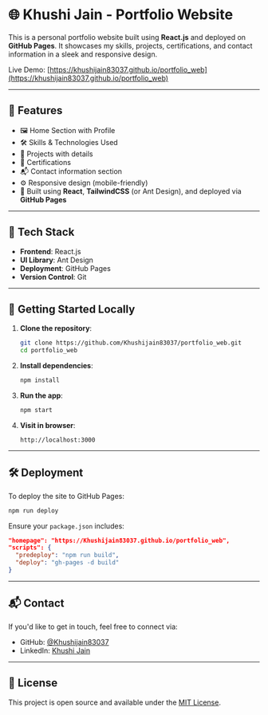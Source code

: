 # 🌐 Khushi Jain - Portfolio Website

This is a personal portfolio website built using **React.js** and deployed on **GitHub Pages**. It showcases my skills, projects, certifications, and contact information in a sleek and responsive design.

Live Demo: [https://khushijain83037.github.io/portfolio_web](https://khushijain83037.github.io/portfolio_web)

---

## 📁 Features

- 🖼️ Home Section with Profile
- 🛠️ Skills & Technologies Used
- 💼 Projects with details
- 📜 Certifications
- 📬 Contact information section
- ⚙️ Responsive design (mobile-friendly)
- 🎨 Built using **React**, **TailwindCSS** (or Ant Design), and deployed via **GitHub Pages**

---

## 🔧 Tech Stack

- **Frontend**: React.js
- **UI Library**: Ant Design
- **Deployment**: GitHub Pages
- **Version Control**: Git

---

## 🚀 Getting Started Locally

1. **Clone the repository**:
   ```bash
   git clone https://github.com/Khushijain83037/portfolio_web.git
   cd portfolio_web
   ```

2. **Install dependencies**:
   ```bash
   npm install
   ```

3. **Run the app**:
   ```bash
   npm start
   ```

4. **Visit in browser**:
   ```
   http://localhost:3000
   ```

---

## 🛠 Deployment

To deploy the site to GitHub Pages:

```bash
npm run deploy
```

Ensure your `package.json` includes:

```json
"homepage": "https://Khushijain83037.github.io/portfolio_web",
"scripts": {
  "predeploy": "npm run build",
  "deploy": "gh-pages -d build"
}
```

---

## 📬 Contact

If you'd like to get in touch, feel free to connect via:

- GitHub: [@Khushijain83037](https://github.com/Khushijain83037)
- LinkedIn: [Khushi Jain](https://www.linkedin.com/in/khushi-jain-570a3a271/)
---

## 📄 License

This project is open source and available under the [MIT License](LICENSE).
